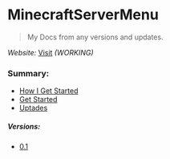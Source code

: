 # MinecraftServerMenu
> My Docs from any versions and updates.

*Website:* [Visit](https://gabrielramires.github.io/MinecraftServerMenu) *(WORKING)*

### Summary:
- <a href="">How I Get Started</a>
- <a href="">Get Started</a>
- <a href="">Uptades</a>
##### Versions:
- <a href="">0.1</a>
